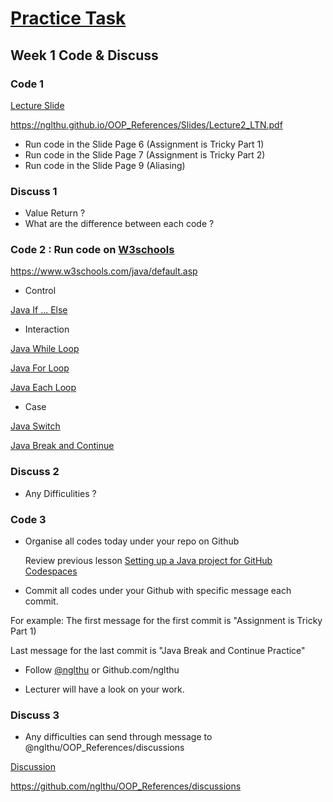 # [Practice Task](https://nglthu.github.io/OOP_References/Practice_week1)

## Week 1 Code & Discuss

### Code 1
[Lecture Slide](https://nglthu.github.io/OOP_References/Slides/Lecture2_LTN.pdf)

https://nglthu.github.io/OOP_References/Slides/Lecture2_LTN.pdf

+ Run code in the Slide Page 6 (Assignment is Tricky Part 1)
+ Run code in the Slide Page 7 (Assignment is Tricky Part 2)
+ Run code in the Slide Page 9 (Aliasing)

### Discuss 1
+ Value Return ?
+ What are the difference between each code ?

### Code 2 : Run code on [W3schools](https://www.w3schools.com/java/default.asp)
https://www.w3schools.com/java/default.asp

+ Control
  
[Java If ... Else](https://www.w3schools.com/java/java_conditions.asp)  

+ Interaction
  
[Java While Loop](https://www.w3schools.com/java/java_while_loop.asp)

[Java For Loop](https://www.w3schools.com/java/java_for_loop.asp)

[Java Each Loop](https://www.w3schools.com/java/java_foreach_loop.asp)

+ Case
  
[Java Switch](https://www.w3schools.com/java/java_switch.asp)

[Java Break and Continue](https://www.w3schools.com/java/java_break.asp)

### Discuss 2
+ Any Difficulities ?

### Code 3
+ Organise all codes today under your repo on Github
  
  Review previous lesson [Setting up a Java project for GitHub Codespaces](https://docs.github.com/en/codespaces/setting-up-your-project-for-codespaces/adding-a-dev-container-configuration/setting-up-your-java-project-for-codespaces)
  
+ Commit all codes under your Github with specific message each commit.
  
For example: 
The first message for the first commit is "Assignment is Tricky Part 1)

Last message for the last commit is "Java Break and Continue Practice"

+ Follow [@nglthu](https://github.com/nglthu) or Github.com/nglthu

+ Lecturer will have a look on your work. 

### Discuss 3
+ Any difficulties can send through message to @nglthu/OOP_References/discussions

[Discussion](https://github.com/nglthu/OOP_References/discussions)

 https://github.com/nglthu/OOP_References/discussions


